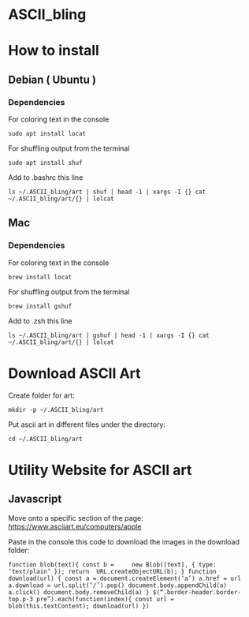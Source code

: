 # ASCII_bling

# How to install

## Debian ( Ubuntu )
### Dependencies

For coloring text in the console

`sudo apt install locat`


For shuffling output from the terminal

`sudo apt install shuf`


Add to .bashrc this line


`ls ~/.ASCII_bling/art | shuf | head -1 | xargs -I {} cat ~/.ASCII_bling/art/{} | lolcat`


## Mac

### Dependencies

For coloring text in the console

`brew install locat`


For shuffling output from the terminal

`brew install gshuf`


Add to .zsh this line


`ls ~/.ASCII_bling/art | gshuf | head -1 | xargs -I {} cat ~/.ASCII_bling/art/{} | lolcat`



# Download ASCII Art

Create folder for art:

`mkdir -p ~/.ASCII_bling/art`

Put ascii art in different files under the directory:

`cd ~/.ASCII_bling/art`



# Utility Website for ASCII art

## Javascript

Move onto a specific section of the page: https://www.asciiart.eu/computers/apple

Paste in the console this code to download the images in the download folder:

`function blob(text){
 const b =     new Blob([text], {
    type: ‘text/plain’
});
   return  URL.createObjectURL(b);
}
function download(url) {
  const a = document.createElement(‘a’)
  a.href = url
  a.download = url.split(‘/’).pop()
  document.body.appendChild(a)
  a.click()
  document.body.removeChild(a)
}
$(“.border-header.border-top.p-3 pre”).each(function(index){
    const url = blob(this.textContent);
    download(url)
})`
